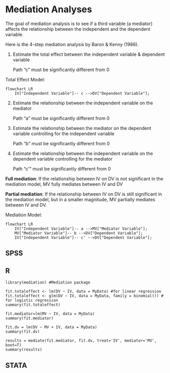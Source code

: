 # Mediation Analyses

The goal of mediation analysis is to see if a third variable (a mediator) affects the relationship between the independent and the dependent variable.

Here is the 4-step mediation analysis by Baron & Kenny (1986). 

1. Estimate the total effect between the independent variable & dependent variable
   
   Path “c” must be significantly different from 0 

Total Effect Model:

```mermaid
flowchart LR
    IV["Independent Variable"]-- c -->DV["Dependent Variable"];
```

2. Estimate the relationship between the independent variable on the mediator
   
   Path “a” must be significantly different from 0 

4. Estimate the relationship between the mediator on the dependent variable controlling for the independent variable
   
   Path “b” must be significantly different from 0 

6. Estimate the relationship between the independent variable on the dependent variable controlling for the mediator

   Path “c'” must be significantly different from 0
   
**Full mediation**: If the relationship between IV on DV is not significant in the mediation model, MV fully mediates between IV and DV

**Partial mediation**:  If the relationship between IV on DV is still significant in the mediation model, but in a smaller magnitude, MV partially mediates between IV and DV.

Mediation Model:

```mermaid
flowchart LR
    IV["Independent Variable"]-- a -->MV["Mediator Variable"];
    MV["Mediator Variable"]-- b -->DV["Dependent Variable"];
    IV["Independent Variable"]-- c' -->DV["Dependent Variable"];
```



## SPSS



## R

```
library(mediation) #Mediation package

fit.totaleffect <- lm(DV ~ IV, data = MyData) #for linear regression
fit.totaleffect <- glm(DV ~ IV, data = MyData, family = binomial()) # for logistic regression
summary(fit.totaleffect) 

fit.mediator=lm(MV ~ IV, data = MyData)
summary(fit.mediator)

fit.dv = lm(DV ~ MV + IV, data = MyData)
summary(fit.dv)

results = mediate(fit.mediator, fit.dv, treat='IV', mediator='MV', boot=T)
summary(results)
```


## STATA
